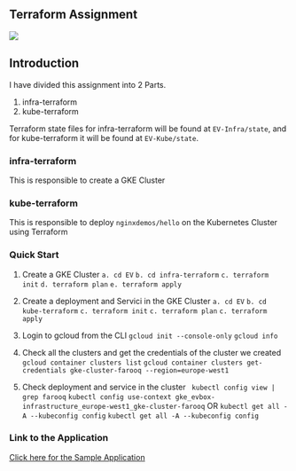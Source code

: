 ## Terraform Assignment
[![](https://www.datocms-assets.com/2885/1629941242-logo-terraform-main.svg)]()


## Introduction

I have divided this assignment into 2 Parts.

1. infra-terraform
2. kube-terraform

Terraform state files for infra-terraform will be found at `EV-Infra/state`, and for kube-terraform it will be found at `EV-Kube/state`.


### infra-terraform

This is responsible to create a GKE Cluster

### kube-terraform

This is responsible to deploy `nginxdemos/hello` on the Kubernetes Cluster using Terraform

### Quick Start

1. Create a GKE Cluster
```a. cd EV```
```b. cd infra-terraform```
```c. terraform init```
```d. terraform plan```
```e. terraform apply```

2. Create a deployment and Servici in the GKE Cluster
```a. cd EV```
```b. cd kube-terraform```
```c. terraform init```
```c. terraform plan```
```c. terraform apply```

3. Login to gcloud from the CLI
```gcloud init --console-only```
```gcloud info```

4. Check all the clusters and get the credentials of the cluster we created
```gcloud container clusters list```
```gcloud container clusters get-credentials gke-cluster-farooq --region=europe-west1```

4. Check deployment and service in the cluster
``` kubectl config view | grep farooq```
```kubectl config use-context gke_evbox-infrastructure_europe-west1_gke-cluster-farooq```
OR
```kubectl get all -A --kubeconfig config```
```kubectl get all -A --kubeconfig config```


### Link to the Application

[Click here for the Sample Application](http://35.195.121.210/ "Click here for the Sample Application")


